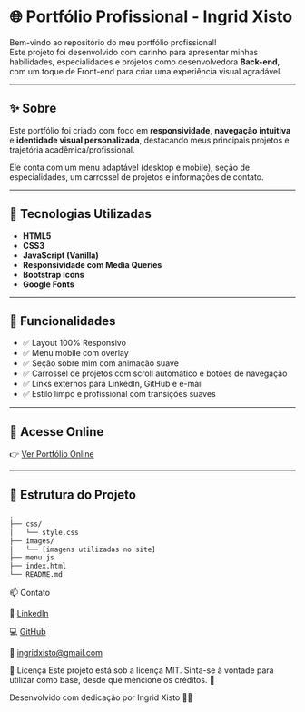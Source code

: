 # 🌐 Portfólio Profissional - Ingrid Xisto

Bem-vindo ao repositório do meu portfólio profissional!  
Este projeto foi desenvolvido com carinho para apresentar minhas habilidades, especialidades e projetos como desenvolvedora **Back-end**, com um toque de Front-end para criar uma experiência visual agradável.

---

## ✨ Sobre

Este portfólio foi criado com foco em **responsividade**, **navegação intuitiva** e **identidade visual personalizada**, destacando meus principais projetos e trajetória acadêmica/profissional.

Ele conta com um menu adaptável (desktop e mobile), seção de especialidades, um carrossel de projetos e informações de contato.

---

## 🚀 Tecnologias Utilizadas

- **HTML5**
- **CSS3**
- **JavaScript (Vanilla)**
- **Responsividade com Media Queries**
- **Bootstrap Icons**
- **Google Fonts**

---

## 🧠 Funcionalidades

- ✅ Layout 100% Responsivo  
- ✅ Menu mobile com overlay  
- ✅ Seção sobre mim com animação suave  
- ✅ Carrossel de projetos com scroll automático e botões de navegação  
- ✅ Links externos para LinkedIn, GitHub e e-mail  
- ✅ Estilo limpo e profissional com transições suaves

---

## 🔗 Acesse Online

👉 [Ver Portfólio Online](https://ingridxisto.github.io/Portfolio-Ingrid/)  

---

## 📁 Estrutura do Projeto

```bash
.
├── css/
│   └── style.css
├── images/
│   └── [imagens utilizadas no site]
├── menu.js
├── index.html
└── README.md
```

📫 Contato   
   
💼 [LinkedIn](https://www.linkedin.com/in/ingridxisto/)

💻 [GitHub](https://github.com/Ingridxisto)

📧 ingridxisto@gmail.com

📌 Licença
Este projeto está sob a licença MIT.
Sinta-se à vontade para utilizar como base, desde que mencione os créditos. 💜

Desenvolvido com dedicação por Ingrid Xisto 👩‍💻
